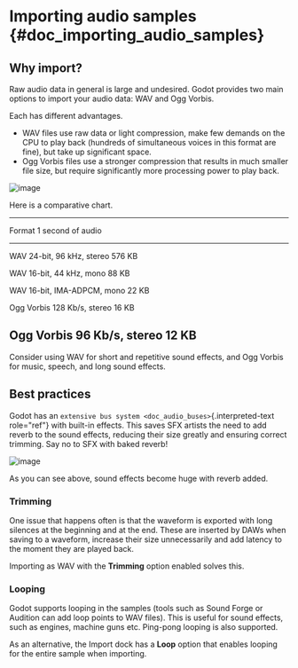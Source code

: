 Importing audio samples {#doc_importing_audio_samples}
=======================

Why import?
-----------

Raw audio data in general is large and undesired. Godot provides two
main options to import your audio data: WAV and Ogg Vorbis.

Each has different advantages.

-   WAV files use raw data or light compression, make few demands on the
    CPU to play back (hundreds of simultaneous voices in this format are
    fine), but take up significant space.
-   Ogg Vorbis files use a stronger compression that results in much
    smaller file size, but require significantly more processing power
    to play back.

![image](img/audio_stream_import.png)

Here is a comparative chart.

  -------------------------------------------------
  Format                        1 second of audio
  ----------------------------- -------------------
  WAV 24-bit, 96 kHz, stereo    576 KB

  WAV 16-bit, 44 kHz, mono      88 KB

  WAV 16-bit, IMA-ADPCM, mono   22 KB

  Ogg Vorbis 128 Kb/s, stereo   16 KB

  Ogg Vorbis 96 Kb/s, stereo    12 KB
  -------------------------------------------------

Consider using WAV for short and repetitive sound effects, and Ogg
Vorbis for music, speech, and long sound effects.

Best practices
--------------

Godot has an `extensive bus system <doc_audio_buses>`{.interpreted-text
role="ref"} with built-in effects. This saves SFX artists the need to
add reverb to the sound effects, reducing their size greatly and
ensuring correct trimming. Say no to SFX with baked reverb!

![image](img/reverb.png)

As you can see above, sound effects become huge with reverb added.

### Trimming

One issue that happens often is that the waveform is exported with long
silences at the beginning and at the end. These are inserted by DAWs
when saving to a waveform, increase their size unnecessarily and add
latency to the moment they are played back.

Importing as WAV with the **Trimming** option enabled solves this.

### Looping

Godot supports looping in the samples (tools such as Sound Forge or
Audition can add loop points to WAV files). This is useful for sound
effects, such as engines, machine guns etc. Ping-pong looping is also
supported.

As an alternative, the Import dock has a **Loop** option that enables
looping for the entire sample when importing.
